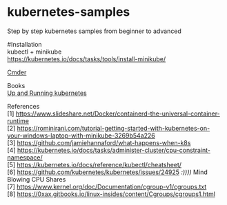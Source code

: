 # kubernetes-samples
Step by step kubernetes samples from beginner to advanced

#Installation<br />
kubectl + minikube<br />
https://kubernetes.io/docs/tasks/tools/install-minikube/<br />

[Cmder](http://cmder.net/)<br />

	
Books<br />
[Up and Running kubernetes](https://www.amazon.com/Kubernetes-Running-Dive-Future-Infrastructure/dp/1491935677) <br />

References<br />
[1] https://www.slideshare.net/Docker/containerd-the-universal-container-runtime<br />
[2] https://rominirani.com/tutorial-getting-started-with-kubernetes-on-your-windows-laptop-with-minikube-3269b54a226<br />
[3] https://github.com/jamiehannaford/what-happens-when-k8s<br />
[4] https://kubernetes.io/docs/tasks/administer-cluster/cpu-constraint-namespace/ <br />
[5] https://kubernetes.io/docs/reference/kubectl/cheatsheet/<br />
[6] https://github.com/kubernetes/kubernetes/issues/24925 *:))))* Mind Blowing CPU Shares<br />
[7] https://www.kernel.org/doc/Documentation/cgroup-v1/cgroups.txt<br />
[8] https://0xax.gitbooks.io/linux-insides/content/Cgroups/cgroups1.html<br />